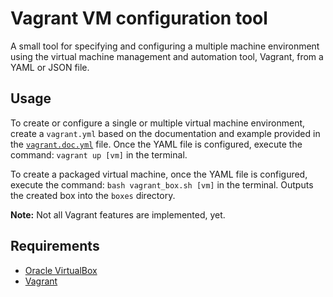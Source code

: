 # Vagrant VM configuration tool

A small tool for specifying and configuring a multiple machine
environment using the virtual machine management and
automation tool, Vagrant, from a YAML or JSON file.

## Usage

To create or configure a single or multiple virtual machine
environment, create a `vagrant.yml` based on the documentation and example
provided in the [`vagrant.doc.yml`](vagrant.doc.yml) file. Once the YAML file
is configured, execute the command: `vagrant up [vm]` in the terminal.

To create a packaged virtual machine, once the YAML file is configured,
execute the command: `bash vagrant_box.sh [vm]` in the terminal. Outputs the
created box into the `boxes` directory.

**Note:** Not all Vagrant features are implemented, yet.

## Requirements

* [Oracle VirtualBox](https://www.virtualbox.org)
* [Vagrant](https://www.vagrantup.com/)
